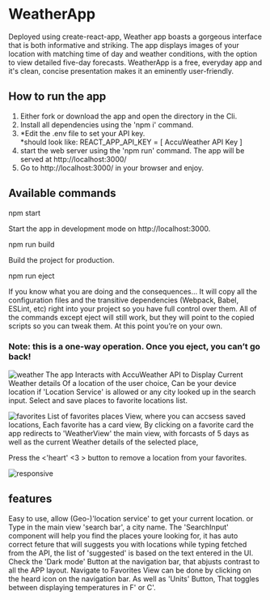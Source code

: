 # WeatherApp 

Deployed using create-react-app,
Weather app boasts a gorgeous interface that is both informative and striking.
The app displays images of your location with matching time of day and weather conditions, with the option to view detailed five-day forecasts.
WeatherApp is a free, everyday app and it's clean, concise presentation makes it an eminently user-friendly.

## How to run the app 

1.  Either fork or download the app and open the directory in the Cli.
2.  Install all dependencies using the 'npm i' command.
3.  *Edit the .env file to set your API key.  
*should look like:
REACT_APP_API_KEY = [ AccuWeather API Key ]
4.  start the web server using the 'npm run' command. The app will be served at http://localhost:3000/
5.  Go to http://localhost:3000/ in your browser and enjoy.



## Available commands
npm start

Start the app in development mode on http://localhost:3000.

npm run build

Build the project for production.

npm run eject

If you know what you are doing and the consequences...
It will copy all the configuration files and the transitive dependencies (Webpack, Babel, ESLint, etc) right into your project so you have full control over them. 
All of the commands except eject will still work, but they will point to the copied scripts so you can tweak them. At this point you’re on your own.
### Note: this is a one-way operation. Once you eject, you can’t go back!

![weather](https://user-images.githubusercontent.com/65711940/139273773-e7f4bc2c-d1ff-49a9-9221-7be7f8934dcb.jpeg)
The app Interacts with AccuWeather API to Display Current Weather details
Of a location of the user choice, Can be your device location if 'Location Service' is allowed or any city looked up in the search input.
Select and save places to favorite locations list.

![favorites](https://user-images.githubusercontent.com/65711940/139273180-39edd1a1-1dff-474c-afcf-f01eaf3d3268.jpeg)
List of favorites places View, where you can accsess saved locations,
Each favorite has a card view, 
By clicking on a favorite card the app redirects to 'WeatherView' the main view, with forcasts of 5 days as well as the current Weather details of the selected place, 

Press the <'heart' <3 > button to remove a location from your favorites.

![responsive](https://user-images.githubusercontent.com/65711940/139274038-93ea97a6-27b4-4a88-b0ac-4695009d4da6.jpeg)

## features
Easy to use, allow (Geo-)'location service' to get your current location.
or Type in the main view 'search bar', a city name.
The 'SearchInput' component will help you find the places youre looking for,
it has auto correct feture that will suggests you with locations while typing fetched from the API, the list of 'suggested' is based on the text entered in the UI.
Check the 'Dark mode' Button at the navigation bar, that abjusts contrast to all the APP layout. 
Navigate to Favorites View can be done by clicking on the heard icon on the navigation bar.
As well as 'Units' Button, That toggles between displaying temperatures in F' or C'.

